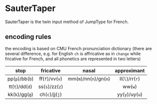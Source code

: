 # SauterTaper

SauterTaper is the twin input method of JumpType for French.

## encoding rules

the encoding is based on CMU French pronunciation dictionary (there are several difference, e.g. for English `ch` is affricative as in `change` while fricative for French, and all phonetics are represented in two letters)

|      stop       |    fricative    |          nasal          |   approximant   |
| :-------------: | :-------------: | :---------------------: | :-------------: |
| pp(`p`)/bb(`b`) | ff(`f`)/vv(`v`) | mm(`m`)/nn(`n`)/gn(`n`) | ll(`l`)/rr(`r`) |
| tt(`t`)/dd(`d`) | ss(`s`)/zz(`z`) |                         |     ww(`w`)     |
| kk(`k`)/gg(`g`) | ch(`c`)/jj(`j`) |                         | yy(`y`)/uy(`u`) |
